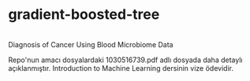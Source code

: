 # gradient-boosted-tree
<br>
Diagnosis of Cancer Using Blood Microbiome Data

Repo'nun amacı dosyalardaki 1030516739.pdf adlı dosyada daha detaylı açıklanmıştır. Introduction to Machine Learning dersinin vize ödevidir.
